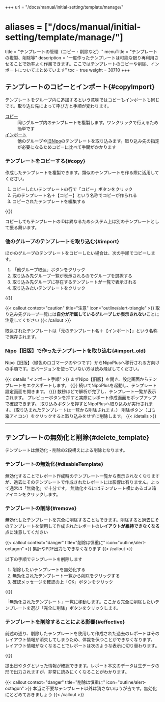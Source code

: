 +++
url = "/docs/manual/initial-setting/template/manage/"
# aliases = ["/docs/manual/initial-setting/template/manage/"]
title = "テンプレートの管理（コピー・削除など）"
menuTitle = "テンプレートの複製、削除等"
description = "一度作ったテンプレートは可能な限り再利用させることで効率よく作業できます。ここではテンプレートのコピーや削除、インポートについてまとめています"
toc = true
weight = 30710
+++

## テンプレートのコピーとインポート{#copyImport}

テンプレートをグループ内に追加するという意味ではコピーもインポートも同じです。取り込む先によって呼び方と手順が変わります。

<dl class="basic">
<dt><a href="#copy">コピー</a></dt>
<dd>同じグループ内のテンプレートを複製します。ワンクリックで行えるため簡単です</dd>
<dt><a href="#import">インポート</a></dt>
<dd>他のグループや<a href="/legacy/about/diff/">旧Nipo</a>のテンプレートを取り込みます。取り込み先の指定が必要になるためコピーに比べて手間がかかります</dd>
</dl>

### テンプレートをコピーする{#copy}

作成したテンプレートを複製できます。類似のテンプレートを作る際に活用してください。

1. コピーしたいテンプレートの行で「コピー」ボタンをクリック
1. 元のテンプレート名＋【コピー】という名称でコピーが作られる
1. コピーされたテンプレートを編集する

{{<icatch filename="img/copy" msg="コピーしたいテンプレートの行で「コピー」ボタンをクリックします" alice="here">}}

コピーしてもテンプレートのIDは異なるためシステム上は別のテンプレートとして振る舞います。

### 他のグループのテンプレートを取り込む{#import}

ほかのグループのテンプレートをコピーしたい場合は、次の手順でコピーします。

1. 「他グループ取込」ボタンをクリック
1. 取り込み先グループ一覧が表示されるのでグループを選択する
1. 取り込み先グループに存在するテンプレートが一覧で表示される
1. 取り込みたいテンプレートをクリック

{{<icatch filename="img/import" msg="他グループのテンプレートを取り込めばいちいち同じのを2個作る手間が省けるね" alice="book">}}

{{< callout context="caution" title="注意" icon="outline/alert-triangle" >}}
取り込み先グループ一覧には**自分が所属しているグループしか表示されない**ことに注意してください
{{< /callout >}}

取込されたテンプレートは「元のテンプレート名＋【インポート】」という名称で保存されます。

### Nipo【旧版】で作ったテンプレートを取り込む{#import_old}

Nipo【旧版】（緑色のロゴマークのやつです）からNipoPlusへ移行される方向けの手順です。旧バージョンを使っていない方は読み飛ばしてください。

{{< details "インポート手順" >}}
まずNipo【旧版】を開き、設定画面からテンプレートをエクスポートします。
{{<iTablet filename="img/legacyTemplate-export" msg="旧バージョンのNipoから操作します" alice="here">}}
続いてNipoPlusを起動し、テンプレート設定画面を開きます。
{{<iTablet filename="img/legacyTemplate-import" msg="旧NipoのテンプレートをNipoPlusへインポートします" alice="here">}}
数秒ほどで解析が完了し、テンプレート一覧が表示されます。
プレビューボタンを押すと実際にレポート作成画面をポップアップで確認できます。
取り込みボタンを押すとNipoPlusへ取り込みが実行されます。（取り込まれたテンプレートは一覧から削除されます。）
削除ボタン（ゴミ箱アイコン）をクリックすると取り込みをせずに削除します。
{{< /details >}}

---

## テンプレートの無効化と削除{#delete_template}

テンプレートは無効化・削除の2段構えによる削除となります。

### テンプレートの無効化{#disableTemplate}

無効化することでレポート作成時のテンプレート一覧から表示されなくなりますが、過去にそのテンプレートで作成されたレポートには影響は有りません。よって通常は「無効化」で十分です。
無効化するにはテンプレート横にあるゴミ箱アイコンをクリックします。

### テンプレートの削除{#remove}

無効化したテンプレートを完全に削除することもできます。削除すると過去にそのテンプレートを使用して作成されたレポートの**レイアウトが維持できなくなる**点に注意してください

{{< callout context="danger" title="削除は慎重に" icon="outline/alert-octagon" >}}
集計やPDF出力もできなくなります
{{< /callout >}}

以下の手順でテンプレートを削除します

1. 削除したいテンプレートを無効化する
1. 無効化されたテンプレート一覧から削除をクリックする
1. 確認メッセージを確認の上「OK」ボタンをクリック

{{<icatch filename="img/disable-template" msg="テンプレートを削除するにはテンプレートを無効化後に削除という２段階の処理を行います">}}

「無効化されたテンプレート」一覧に移動します。ここから完全に削除したいテンプレートを選び「完全に削除」ボタンをクリックします。

### テンプレートを削除することによる影響{#effective}

前述の通り、削除したテンプレートを使用して作成された過去のレポートはそのレイアウト情報が消失してしまうため、体裁を保つことができなくなります。
レイアウト情報がなくなることでレポートは次のような表示に切り替わります。

{{<icatch filename="img/report-raw-data" msg="テンプレートが無いと暗号みたいになっちゃうね？✗ボタンで消してね▶" alice="question">}}

提出日やタグといった情報が確認できます。レポート本文のデータは生データの形で出力されますが、非常に読みにくくなることがわかります。

{{< callout context="danger" title="削除は慎重に" icon="outline/alert-octagon" >}}
本当に不要なテンプレート以外は消さないほうが吉です。無効化にとどめておきましょう
{{< /callout >}}
